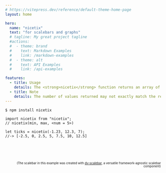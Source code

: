 ```yaml
---
# https://vitepress.dev/reference/default-theme-home-page
layout: home

hero:
  name: "nicetix"
  text: "for scalebars and graphs"
  # tagline: My great project tagline
  #actions:
  #  - theme: brand
  #    text: Markdown Examples
  #    link: /markdown-examples
  #  - theme: alt
  #    text: API Examples
  #    link: /api-examples

features:
  - title: Usage
    details: The <strong>nicetix</strong> function returns an array of evenly spaced, "nice" numbers based on a given minimum, maximum, and an upper limit on the number of values you want.
  - title: Note
    details: The number of values returned may not exactly match the requested number. In some cases, it may be only half of the specified amount, but it will never exceed the requested limit.
---
```


```sh
$ npm install nicetix
```

```JS
import nicetix from "nicetix";
// nicetix(min, max, <num = 5>)

let ticks = nicetix(-1.23, 12.3, 7);
//-> [-2.5, 0, 2.5, 5, 7.5, 10, 12.5]
```

<script setup>
import { useTemplateRef, ref, onMounted } from 'vue'
import {Pane} from 'tweakpane';
import * as EssentialsPlugin from '@tweakpane/plugin-essentials';
import dvScalebar from "dv-scalebar/sfc"

import nicetix from "../nicetix.ts";

const tp = useTemplateRef('tp');
const ticks = ref([]);
const classes = ref([]);

const PARAMS = {
  range: {min: -1.23, max: 12.3},
  num: 7
};

const update = ()=>{
  let {range,num} = PARAMS;
  let {min,max} = range;

  if (min > max) [min, max] = [max, min];

  let t = nicetix(min,max,num), c;

  let min_ = t[0];
  let max_ = t[t.length-1];
  let d = max_ -min_;

  c = [0,(min-min_)/d,1-((max_-max)/d),1]

  ticks.value = t;
  classes.value = c;
}
update();

let e = 0.1

onMounted(() => {
    const pane = new Pane({ container: tp.value });
    pane.registerPlugin(EssentialsPlugin);

    let range = pane.addBinding(PARAMS, 'range', { label: "min / max" })
        .on('change', ({ value}) => {
            if (value.min == value.max) {
                    PARAMS.range.max = value.min + e;
                range.refresh();
            } else {
                update()
            }
        });
    pane.addBinding(PARAMS, 'num', { min: 3, max: 30, step: 1 }).on('change', update);

})
</script>

<div class="row">
<div id="tp" ref="tp"></div>
<div id="sb">
<dv-scalebar id="sb0" colors="hotpink,#8888,hotpink" :classes="classes" labels=",min,max," ticks/>
<dv-scalebar id="sb1" colors="transparent,transparent" :labels="ticks" ticks/>
</div>
</div>

<small>(The scalebar in this example was created with
[dv-scalebar](https://dv-scalebar.js.org/), a versatile framework-agnostic
scalebar component)</small>

<style>
.row {
  display:flex;
  flex-flow:wrap;
  gap:3em;
  margin-top:3em;
}

#tp {
  margin: auto;
}

#sb {
  align-content: center;
  position:relative;
  flex-grow:1;
  margin-top:1em;
}

#sb0 {
  position: absolute;
  color:hotpink;
  --label-offset:-22px;
  --tick-size:20;
  --tick-offset:-6px;
  --tick-size0:28;
  --tick-offset0:0;
  --tick-color0: #fff;
}

small {
  display:block;
  margin-top:2em;
  font-size:.7em;
  line-height:1;
  text-align:left;
  @media (min-width: 700px) {
  text-align:right;
  }
}

.tp-rotv {
  font-size: 1em !important;
  --tp-container-unit-size:30px;
  --tp-label-foreground-color:currentColor;
  --tp-input-foreground-color:currentColor;
  --tp-input-background-color: #0002;
  --tp-base-background-color: var(--vp-c-bg-soft);
}

</style>
